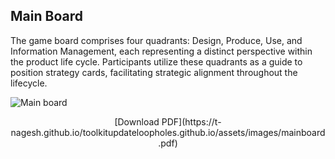 ## Main Board

The game board comprises four quadrants: Design, Produce, Use, and Information Management, each representing a distinct perspective within the product life cycle. Participants utilize these quadrants as a guide to position strategy cards, facilitating strategic alignment throughout the lifecycle.


![Main board](https://t-nagesh.github.io/toolkitupdateloopholes.github.io/assets/images/mainboard@300x-100.jpg)

<div style="text-align: center;">
  [Download PDF](https://t-nagesh.github.io/toolkitupdateloopholes.github.io/assets/images/mainboard.pdf)
</div>


